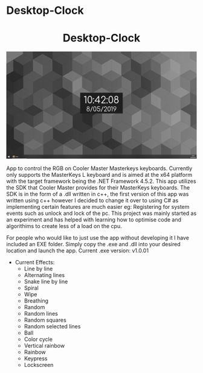 # Desktop-Clock
<h1 align="center">Desktop-Clock</h1>
<p align="center">
  <img src="https://github.com/AllanMoorhouse23/Desktop-Clock/blob/master/Images/standardLarge.PNG" alt="App Preview" />
</p>

App to control the RGB on Cooler Master Masterkeys keyboards. Currently only supports the MasterKeys L keyboard and is aimed at the x64 platform with the target framework being the .NET Framework 4.5.2. This app utilizes the SDK that Cooler Master provides for their MasterKeys keyboards. The SDK is in the form of a .dll written in c++, the first version of this app was written using c++ however I decided to change it over to using C# as implementing certain features are much easier eg: Registering for system events such as unlock and lock of the pc. This project was mainly started as an experiment and has helped with learning how to optimise code and algorithims to create less of a load on the cpu.<br>

For people who would like to just use the app without developing it I have included an EXE folder. Simply copy the .exe and .dll into your desired location and launch the app. Current .exe version: v1.0.01<br> 

* Current Effects:
  * Line by line
  * Alternating lines
  * Snake line by line
  * Spiral
  * Wipe
  * Breathing
  * Random 
  * Random lines 
  * Random squares
  * Random selected lines
  * Ball
  * Color cycle
  * Vertical rainbow
  * Rainbow
  * Keypress
  * Lockscreen
<br>

